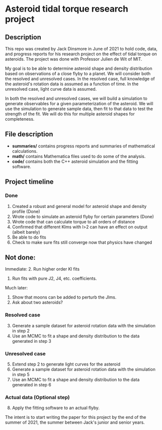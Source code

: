 # Asteroid tidal torque research project

## Description

This repo was created by Jack Dinsmore in June of 2021 to hold code, data, and progress reports for his research project on the effect of tidal torque on asteroids. The project was done with Professor Julien de Wit of MIT.

My goal is to be able to determine asteroid shape and density distribution based on observations of a close flyby to a planet. We will consider both the resolved and unresolved cases. In the resolved case, full knowledge of the asteroid's rotation data is assumed as a function of time. In the unresolved case, light curve data is assumed.

In both the resolved and unresolved cases, we will build a simulation to generate observables for a given parameterization of the asteroid. We will use the simulation to generate sample data, then fit to that data to test the strength of the fit. We will do this for multiple asteroid shapes for completeness.

## File description
- **summaries/** contains progress reports and summaries of mathematical calculations.
- **math/** contains Mathematica files used to do some of the analysis.
- **code/** contains both the C++ asteroid simulation and the fitting software.

## Project timeline
### Done
1. Created a robust and general model for asteroid shape and density profile (Done)
2. Wrote code to simulate an asteroid flyby for certain parameters (Done)
3. Wrote code that can calculate torque to all orders of distance
4. Confirmed that different Klms with l>2 can have an effect on output (albeit barely)
5. Be able to do fits
6. Check to make sure fits still converge now that physics have changed

## Not done:
Immediate:
2. Run higher order Kl fits
1. Run fits with pure J2, J4, etc. coefficients.

Much later:
1. Show that moons can be added to perturb the Jlms.
2. Ask about two asteroids?


### Resolved case

3. Generate a sample dataset for asteroid rotation data with the simulation in step 2
4. Use an MCMC to fit a shape and density distribution to the data generated in step 3

### Unresolved case
5. Extend step 2 to generate light curves for the asteroid
6. Generate a sample dataset for asteroid rotation data with the simulation in step 5
7. Use an MCMC to fit a shape and density distribution to the data generated in step 6

### Actual data (Optional step)
8. Apply the fitting software to an actual flyby.

The intent is to start writing the paper for this project by the end of the summer of 2021, the summer between Jack's junior and senior years.
